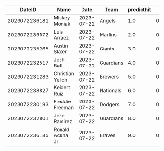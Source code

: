 DateID         |  Name              |  Date        |  Team       |  predicthit  |  predicthitproba     |  hitbool  |  Last7DaysAVG  |  Last15DaysAVG  |  Last30DaysAVG
---------------|--------------------|--------------|-------------|--------------|----------------------|-----------|----------------|-----------------|---------------
2023072236181  |  Mickey Moniak     |  2023-07-22  |  Angels     |  1.0         |  0.6474107914081596  |  False    |  0.423         |  0.436          |  0.364
2023072239572  |  Luis Arraez       |  2023-07-22  |  Marlins    |  2.0         |  0.6208942307953949  |  False    |  0.296         |  0.256          |  0.305
2023072235265  |  Austin Slater     |  2023-07-22  |  Giants     |  3.0         |  0.6195520260730212  |  False    |  0.111         |  0.211          |  0.154
2023072232517  |  Josh Bell         |  2023-07-22  |  Guardians  |  4.0         |  0.6031706445952258  |  False    |  0.389         |  0.414          |  0.259
2023072231283  |  Christian Yelich  |  2023-07-22  |  Brewers    |  5.0         |  0.6007684122631297  |  False    |  0.36          |  0.286          |  0.34
2023072238827  |  Keibert Ruiz      |  2023-07-22  |  Nationals  |  6.0         |  0.6001395894215608  |  False    |  0.471         |  0.379          |  0.266
2023072230193  |  Freddie Freeman   |  2023-07-22  |  Dodgers    |  7.0         |  0.5996828321425192  |  False    |  0.348         |  0.343          |  0.318
2023072232801  |  Jose Ramirez      |  2023-07-22  |  Guardians  |  8.0         |  0.5994153052082312  |  False    |  0.385         |  0.333          |  0.297
2023072236185  |  Ronald Acuna Jr.  |  2023-07-22  |  Braves     |  9.0         |  0.5988922205776432  |  False    |  0.32          |  0.25           |  0.333
